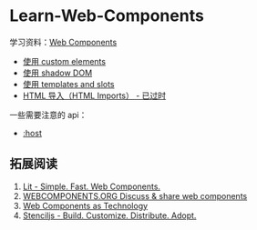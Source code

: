 # Learn-Web-Components

学习资料：[Web Components](https://developer.mozilla.org/zh-CN/docs/Web/Web_Components)

- [使用 custom elements](https://developer.mozilla.org/zh-CN/docs/Web/Web_Components/Using_custom_elements)
- [使用 shadow DOM](https://developer.mozilla.org/zh-CN/docs/Web/Web_Components/Using_shadow_DOM)
- [使用 templates and slots](https://developer.mozilla.org/zh-CN/docs/Web/Web_Components/Using_templates_and_slots)
- [HTML 导入（HTML Imports） - 已过时](https://developer.mozilla.org/zh-CN/docs/conflicting/Web/Web_Components)


一些需要注意的 api：
- [:host](https://developer.mozilla.org/zh-CN/docs/Web/CSS/:host)

## 拓展阅读
1. [Lit - Simple. Fast. Web Components.](https://lit.dev/)
2. [WEBCOMPONENTS.ORG Discuss & share web components](https://www.webcomponents.org/)
3. [Web Components as Technology](https://dzone.com/articles/web-components-as-technology)
4. [Stenciljs - Build. Customize. Distribute. Adopt.](https://stenciljs.com/)